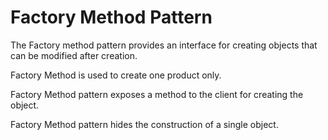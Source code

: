 # Factory Method Pattern
The Factory method pattern provides an interface for creating objects that can be modified after creation. 

Factory Method is used to create one product only.

Factory Method pattern exposes a method to the client for creating the object.

Factory Method pattern hides the construction of a single object.


